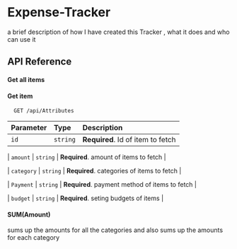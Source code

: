 # Expense-Tracker
a brief description of how I have created this Tracker , what it does and who can use it
## API Reference

#### Get all items


#### Get item

```http
  GET /api/Attributes
```

| Parameter | Type     | Description                       |
| :-------- | :------- | :-------------------------------- |
| `id`      | `string` | **Required**. Id of item to fetch |

| `amount`      | `string` | **Required**. amount of items to fetch |

| `category`      | `string` | **Required**. categories of items to fetch |

| `Payment`      | `string` | **Required**. payment method of items to fetch |

| `budget`      | `string` | **Required**. seting budgets of items |

#### SUM(Amount)

sums up the amounts for all the categories and also sums up the amounts for each category
